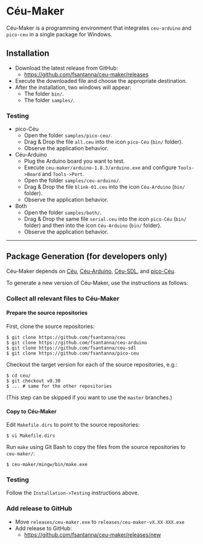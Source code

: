 # Céu-Maker

Céu-Maker is a programming environment that integrates `ceu-arduino` and
`pico-ceu` in a single package for Windows.

## Installation

- Download the latest release from GitHub:
    - https://github.com/fsantanna/ceu-maker/releases
- Execute the downloaded file and choose the appropriate destination.
- After the installation, two windows will appear:
    - The folder `bin/`.
    - The folder `samples/`.

### Testing

- pico-Céu
    - Open the folder `samples/pico-ceu/`.
    - Drag & Drop the file `all.ceu` into the icon `pico-Céu` (`bin/` folder).
    - Observe the application behavior.
- Céu-Arduino
    - Plug the Arduino board you want to test.
    - Execute `ceu-maker/arduino-1.8.3/arduino.exe` and configure `Tools->Board` and `Tools->Port`.
    - Open the folder `samples/ceu-arduino/`.
    - Drag & Drop the file `blink-01.ceu` into the icon `Céu-Arduino` (`bin/` folder).
    - Observe the application behavior.
- Both
    - Open the folder `samples/both/`.
    - Drag & Drop the same file `serial.ceu` into the icon `pico-Céu` (`bin/` folder) and then into the icon `Céu-Arduino` (`bin/` folder).
    - Observe the application behavior.

-------------------------------------------------------------------------------

## Package Generation (for developers only)

Céu-Maker depends on
    [Céu](https://github.com/fsantanna/ceu),
    [Céu-Arduino](https://github.com/fsantanna/ceu-arduino),
    [Céu-SDL](https://github.com/fsantanna/ceu-sdl), and
    [pico-Céu](https://github.com/fsantanna/pico-ceu).

To generate a new version of Céu-Maker, use the instructions as follows:

### Collect all relevant files to Céu-Maker

#### Prepare the source repositories

First, clone the source repositories:

```
$ git clone https://github.com/fsantanna/ceu
$ git clone https://github.com/fsantanna/ceu-arduino
$ git clone https://github.com/fsantanna/ceu-sdl
$ git clone https://github.com/fsantanna/pico-ceu
```

Checkout the target version for each of the source repositories, e.g.:

```
$ cd ceu/
$ git checkout v0.30
$ ... # same for the other repositories
```

(This step can be skipped if you want to use the `master` branches.)

#### Copy to Céu-Maker

Edit `Makefile.dirs` to point to the source repositories:

```
$ vi Makefile.dirs
```

Run `make` using Git Bash to copy the files from the source repositories to `ceu-maker/`:

```
$ ceu-maker/mingw/bin/make.exe
```

### Testing

Follow the `Installation->Testing` instructions above.

### Add release to GitHub
- Move `releases/ceu-maker.exe` to `releases/ceu-maker-vX.XX-XXX.exe`
- Add release to GitHub:
    - https://github.com/fsantanna/ceu-maker/releases/new
